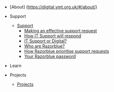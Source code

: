 - [About] (https://digital.ymt.org.uk/#/about/)

- Support

    - [Support](support/)
        - [Making an effective support request](support/help-razorblue.md)
        - [How IT Support will respond](support/how-razorblue-will-respond.md)
        - [IT Support or Digital?](support/digital-or-razorblue.md)
        - [Who are Razorblue?](support/who-are-razorblue.md)
        - [How Razorblue prioritise support requests](support/how-razorblue-prioritise-requests.md)
        - [Your Razorblue password](support/get-razorblue-pw.md)
        
- Learn


- Projects

    - [Projects](projects/)
